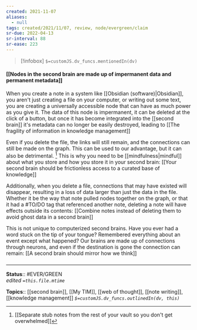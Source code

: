 ```yaml
---
created: 2021-11-07 
aliases:
  - null
tags: created/2021/11/07, review, node/evergreen/claim
sr-due: 2022-04-13
sr-interval: 88
sr-ease: 223
---
```

> [!infobox]
`$=customJS.dv_funcs.mentionedIn(dv)`

#### [[Nodes in the second brain are made up of impermanent data and permanent metadata]] 

When you create a note in a system like [[Obsidian (software)|Obsidian]], you aren't just creating a file on your computer, or writing out some text, you are creating a universally accessible node that can have as much power as you give it. The data of this node is impermanent, it can be deleted at the click of a button, but once it has become integrated into the [[second brain]] it's metadata can no longer be easily destroyed, leading to [[The fragility of information in knowledge management]]

Even if you delete the file, the links will still remain, and the connections can still be made on the graph. This can be used to our advantage, but it can also be detrimental. [^1] This is why you need to be [[mindfulness|mindful]] about what you store and how you store it in your second brain: [[Your second brain should be frictionless access to a curated base of knowledge]]

[^1]: [[Separate stub notes from the rest of your vault so you don't get overwhelmed]]

Additionally, when you delete a file, connections that may have existed will disappear, resulting in a loss of data larger than just the data in the file. Whether it be the way that note pulled nodes together on the graph, or that it had a \#TO/DO tag that referenced another note, deleting a note will have effects outside its contents: [[Combine notes instead of deleting them to avoid ghost data in a second brain]] 

This is not unique to computerized second brains. Have you ever had a word stuck on the tip of your tongue? Remembered everything about an event except what happened? Our brains are made up of connections through neurons, and even if the destination is gone the connection can remain: [[A second brain should mirror how we think]]

### <hr class="footnote"/>

**Status**:: #EVER/GREEN  
*edited `=this.file.mtime`*

**Topics**:: [[second brain]], [[My TIM]], [[web of thought]], [[note writing]], [[knowledge management]]
*`$=customJS.dv_funcs.outlinedIn(dv, this)`*
